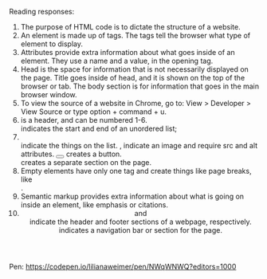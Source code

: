 Reading responses:
1. The purpose of HTML code is to dictate the structure of a website.
2. An element is made up of tags. The tags tell the browser what type of element to display.
3. Attributes provide extra information about what goes inside of an element. They use a name and a value, in the opening tag.
4. Head is the space for information that is not necessarily displayed on the page. Title goes inside of head, and it is shown on the top of the browser or tab. The body section is for information that goes in the main browser window.
5. To view the source of a website in Chrome, go to: View > Developer > View Source or type option + command + u.
6. <h></h> is a header, and can be numbered 1-6. <ul></ul> indicates the start and end of an unordered list; <li></li> indicate the things on the list. <img>,</img> indicate an image and require src and alt attributes. <button></button> creates a button. <section></section> creates a separate section on the page.
7. Empty elements have only one tag and create things like page breaks, like <br />.
8. Semantic markup provides extra information about what is going on inside an element, like emphasis or citations.
9. <header> and <footer> indicate the header and footer sections of a webpage, respectively. <nav> indicates a navigation bar or section for the page.

Pen: https://codepen.io/lilianaweimer/pen/NWqWNWQ?editors=1000
